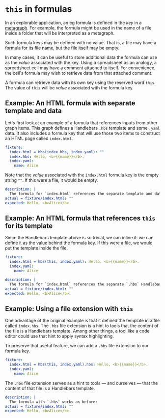 # `this` in formulas

In an explorable application, an eg formula is defined in the _key_ in a [metagraph](metagraph.html). For example, the formula might be used in the name of a file inside a folder that will be interpreted as a metagraph.

Such formula keys may be defined with no value. That is, a file may have a formula for its file name, but the file itself may be empty.

In many cases, it can be useful to store additional data the formula can use as the _value_ associated with the key. Using a spreadsheet as an analogy, a spreadsheet cell may have a comment attached to itself. For convenience, the cell's formula may wish to retrieve data from that attached comment.

A formula can retrieve data with its own key using the reserved word `this`. The value of `this` will be _value_ associated with the formula key.

## Example: An HTML formula with separate template and data

Let's first look at an example of a formula that references inputs from other graph items. This graph defines a Handlebars `.hbs` template and some `.yaml` data. It also includes a formula key that will use those two items to construct an HTML page called `index.html`.

```yaml
fixture:
  index.html = hbs(index.hbs, index.yaml): ""
  index.hbs: Hello, <b>{{name}}</b>.
  index.yaml:
    name: Alice
```

Note that the _value_ associated with the `index.html` formula key is the empty string `""`. If this were a file, it would be empty.

```yaml
description: |
  The formula for `index.html` references the separate template and data values as input, and combines those to create the final HTML.
actual = fixture/index.html: ""
expected: Hello, <b>Alice</b>.
```

## Example: An HTML formula that references `this` for its template

Since the Handlebars template above is so trivial, we can inline it: we can define it as the value behind the formula key. If this were a file, we would put the template inside the file.

```yaml
fixture:
  index.html = hbs(this, index.yaml): Hello, <b>{{name}}</b>.
  index.yaml:
    name: Alice
```

```yaml
description: |
  The formula for `index.html` references the separate `.hbs` Handlebars template, but here the data will come from the value stored behind that formula.
actual = fixture/index.html: ""
expected: Hello, <b>Alice</b>.
```

## Example: Using a file extension with `this`

One advantage of the original example is that it defined the template in a file called `index.hbs`. The `.hbs` file extension is a hint to tools that the content of the file is a Handlebars template. Among other things, a tool like a code editor could use that hint to apply syntax highlighting.

To preserve that useful feature, we can add a `.hbs` file extension to our formula key.

```yaml
fixture:
  index.html = hbs(this, index.yaml).hbs: Hello, <b>{{name}}</b>.
  index.yaml:
    name: Alice
```

The `.hbs` file extension serves as a hint to tools — and ourselves — that the content of that file is a Handlebars template.

```yaml
description: |
  The formula with `.hbs` works as before:
actual = fixture/index.html: ""
expected: Hello, <b>Alice</b>.
```
